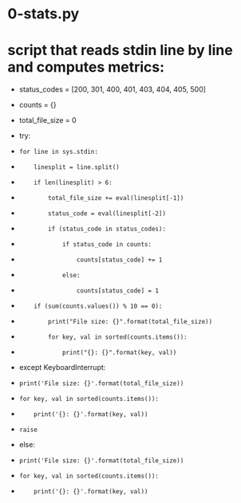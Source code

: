 # 0-stats.py
# script that reads stdin line by line and computes metrics:
 
 
* status_codes = [200, 301, 400, 401, 403, 404, 405, 500]
* counts = {}
* total_file_size = 0

* try:
*     for line in sys.stdin:
*         linesplit = line.split()
*         if len(linesplit) > 6:
*             total_file_size += eval(linesplit[-1])
*             status_code = eval(linesplit[-2])
*             if (status_code in status_codes):
*                 if status_code in counts:
*                     counts[status_code] += 1
*                 else:
*                     counts[status_code] = 1

*         if (sum(counts.values()) % 10 == 0):
*             print("File size: {}".format(total_file_size))
*             for key, val in sorted(counts.items()):
*                 print("{}: {}".format(key, val))

* except KeyboardInterrupt:
*     print('File size: {}'.format(total_file_size))
*     for key, val in sorted(counts.items()):
*         print('{}: {}'.format(key, val))
*     raise

* else:
*     print('File size: {}'.format(total_file_size))
*     for key, val in sorted(counts.items()):
*         print('{}: {}'.format(key, val))

